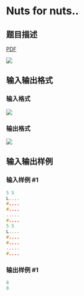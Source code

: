 # Nuts for nuts..

## 题目描述

[problemUrl]: https://uva.onlinejudge.org/index.php?option=com_onlinejudge&Itemid=8&category=21&page=show_problem&problem=1885

[PDF](https://uva.onlinejudge.org/external/109/p10944.pdf)

![](https://cdn.luogu.com.cn/upload/vjudge_pic/UVA10944/eab44d58cb45ad772b3f67192aa37528e61e5fe1.png)

## 输入输出格式

### 输入格式

![](https://cdn.luogu.com.cn/upload/vjudge_pic/UVA10944/a1c24b72a850b0c3c74a01bb376efca80cd04044.png)

### 输出格式

![](https://cdn.luogu.com.cn/upload/vjudge_pic/UVA10944/aa27c38474cbf5db18725d954fc07f00ee41663b.png)

## 输入输出样例

### 输入样例 #1

```cpp
5 5
L....
#....
#....
.....
#....
5 5
L....
#....
#....
.....
#....
```


### 输出样例 #1

```cpp
8
8
```


